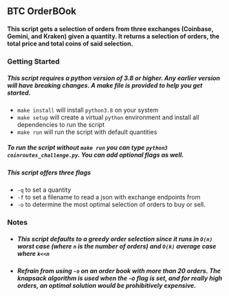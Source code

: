 ## BTC OrderBOok
#### This script gets a selection of orders from three exchanges (Coinbase, Gemini, and Kraken) given a quantity. It returns a selection of orders, the total price and total coins of said selection.

### Getting Started

##### This script requires a python version of 3.8 or higher. Any earlier version will have breaking changes. A make file is provided to help you get started.
* ```make install``` will install `python3.8` on your system
* ```make setup``` will create a virtual `python` environment and install all dependencies to run the script
* ```make run``` will run the script with default quantities
##### To run the script without `make run` you can type `python3 coinroutes_challenge.py`. You can add optional flags as well. 

##### This script offers three flags 
* `-q` to set a quantity
* `-f` to set a filename to read a json with exchange endpoints from
* `-o` to determine the most optimal selection of orders to buy or sell. 

### Notes
* ##### This script defaults to a greedy order selection since it runs in `O(n)` worst case (where `n` is the number of orders) and `O(k)` average case where `k<<n` 
* ##### Refrain from using `-o` on an order book with more than 20 orders. The knapsack algorithm is used when the -o flag is set, and for really high orders, an optimal solution would be prohibitively expensive. 
